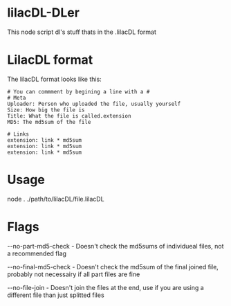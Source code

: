 # lilacDL-DLer
This node script dl's stuff thats in the .lilacDL format

# LilacDL format
The lilacDL format looks like this:
```
# You can commment by begining a line with a #
# Meta
Uploader: Person who uploaded the file, usually yourself
Size: How big the file is
Title: What the file is called.extension
MD5: The md5sum of the file

# Links
extension: link * md5sum
extension: link * md5sum
extension: link * md5sum
```

# Usage
node . ./path/to/lilacDL/file.lilacDL

# Flags

--no-part-md5-check - Doesn't check the md5sums of individueal files, not a recommended flag

--no-final-md5-check - Doesn't check the md5sum of the final joined file, probably not necessairy if all part files are fine

--no-file-join - Doesn't join the files at the end, use if you are using a different file than just splitted files
